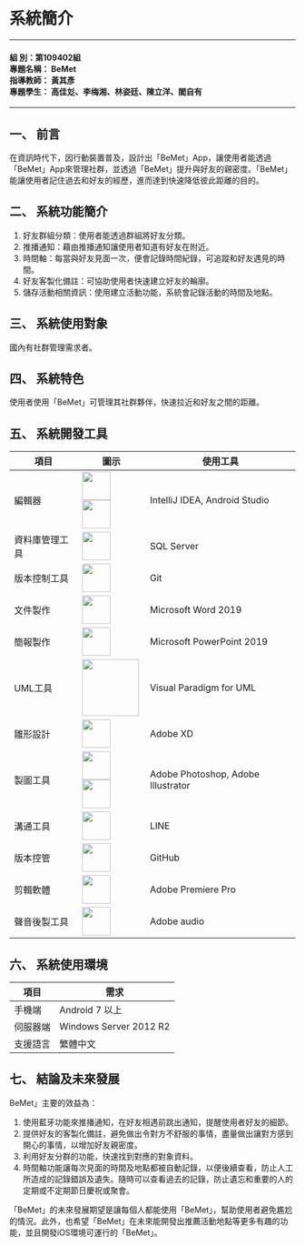 # 系統簡介

------

 #### <b>組    別：第109402組<br>專題名稱： BeMet<br>指導教師： 黃其彥<br>專題學生： 高佳彣、李梅湘、林姿廷、陳立洋、閻自有
</b>

------
## 一、	前言
在資訊時代下，因行動裝置普及，設計出「BeMet」App，讓使用者能透過「BeMet」App來管理社群，並透過「BeMet」提升與好友的親密度。「BeMet」能讓使用者記住過去和好友的經歷，進而達到快速降低彼此距離的目的。
## 二、	系統功能簡介
1.	好友群組分類：使用者能透過群組將好友分類。
2.	推播通知：藉由推播通知讓使用者知道有好友在附近。
3.	時間軸：每當與好友見面一次，便會記錄時間紀錄，可追蹤和好友遇見的時間。
4.	好友客製化備註：可協助使用者快速建立好友的輪廓。
5.	儲存活動相關資訊：使用建立活動功能，系統會記錄活動的時間及地點。
## 三、	系統使用對象
國內有社群管理需求者。
## 四、	系統特色
使用者使用「BeMet」可管理其社群夥伴，快速拉近和好友之間的距離。
## 五、	系統開發工具
| 項目 | 圖示 | 使用工具 |
|------|------|---------|
|編輯器	| <img src="./icon/IntelliJ_IDEA.jpg  " width = "50" /> <img src="./icon/Android_Studio.jpg " width = "50" />|IntelliJ IDEA, Android Studio|
|資料庫管理工具| <img src="./icon/SQLSERVER.png " width = "50" />|	SQL Server|
|版本控制工具| <img src="./icon/Git.png " width = "50" />|	Git|
|文件製作| <img src="./icon/Microsoft_Word_2019.jpg " width = "50" />|	Microsoft Word 2019|
|簡報製作| <img src="./icon/Microsoft_PowerPoint_2019.jpg " width = "50" />|	Microsoft PowerPoint 2019|
|UML工具| <img src="./icon/UML.jpg " width = "100" />|	Visual Paradigm for UML |
|雛形設計| <img src="./icon/Adobe_XD.png " width = "50" />|	Adobe XD|
|製圖工具| <img src="./icon/Adobe_Photoshop.png " width = "50" /> <img src="./icon/Adobe_Illustrator.png " width = "50" />|	Adobe Photoshop, Adobe Illustrator|
|溝通工具| <img src="./icon/Line.png " width = "50" />|	LINE|
|版本控管| <img src="./icon/GitHub.png " width = "50" />|	GitHub|
|剪輯軟體|  <img src="./icon/Adobe_Premiere_Pro.jpg " width = "50" /> |	Adobe Premiere Pro|
|聲音後製工具| <img src="./icon/Adobe_audio.png " width = "50" />|	Adobe audio|

## 六、	系統使用環境
| 項目 | 需求 |
| ---- | ----|
| 手機端 | Android 7 以上 |
| 伺服器端 | Windows Server 2012 R2 |
| 支援語言 | 繁體中文 |

## 七、	結論及未來發展
BeMet」主要的效益為：
1.	使用藍牙功能來推播通知，在好友相遇前跳出通知，提醒使用者好友的細節。
2.	提供好友的客製化備註，避免做出令對方不舒服的事情，盡量做出讓對方感到開心的事情，以增加好友親密度。
3.	利用好友分群的功能，快速找到對應的對象資料。
4.	時間軸功能讓每次見面的時間及地點都被自動記錄，以便後續查看，防止人工所造成的記錄錯誤及遺失。隨時可以查看過去的記錄，防止遺忘和重要的人的定期或不定期節日慶祝或聚會。

「BeMet」的未來發展期望是讓每個人都能使用「BeMet」，幫助使用者避免尷尬的情況。此外，也希望「BeMet」在未來能開發出推薦活動地點等更多有趣的功能，並且開發iOS環境可運行的「BeMet」。
